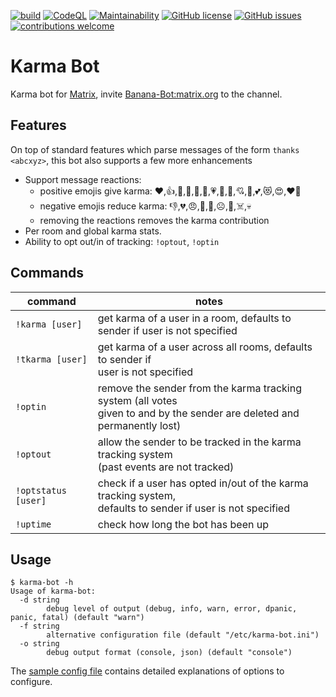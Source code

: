 [![build](https://github.com/bsd-ac/karma-bot/actions/workflows/build.yml/badge.svg)](https://github.com/bsd-ac/karma-bot/actions/workflows/build.yml)
[![CodeQL](https://github.com/bsd-ac/karma-bot/actions/workflows/codeql-analysis.yml/badge.svg)](https://github.com/bsd-ac/karma-bot/actions/workflows/codeql-analysis.yml)
[![Maintainability](https://img.shields.io/codeclimate/maintainability/bsd-ac/karma-bot.svg)](https://codeclimate.com/github/bsd-ac/karma-bot)
[![GitHub license](https://img.shields.io/github/license/bsd-ac/karma-bot.svg)](https://github.com/bsd-ac/karma-bot/blob/master/LICENSE)
[![GitHub issues](https://img.shields.io/github/issues-raw/bsd-ac/karma-bot)](https://github.com/bsd-ac/karma-bot/issues)
[![contributions welcome](https://img.shields.io/badge/contributions-welcome-brightgreen.svg?style=flat)](https://github.com/bsd-ac/karma-bot/issues)

# Karma Bot

Karma bot for [Matrix](https://matrix.org/), invite [Banana-Bot:matrix.org](https://matrix.to/#/@banana-bot:matrix.org) to the channel.

## Features

On top of standard features which parse messages of the form `thanks <abcxyz>`, this bot also supports a few more enhancements

- Support message reactions:
  - positive emojis give karma: ❤️,👍️,💯,🍌,🎉,💞,💗,💓,💖,💘,💝,💕,😻,😍,❤️‍🔥
  - negative emojis reduce karma: 👎️,💔,😠,👿,🙁,☹️,🤬,☠️,💀
  - removing the reactions removes the karma contribution
- Per room and global karma stats.
- Ability to opt out/in of tracking: `!optout`, `!optin`

## Commands

| command             | notes                                                                                                                         |
|---------------------|-------------------------------------------------------------------------------------------------------------------------------|
| `!karma [user]`     | get karma of a user in a room, defaults to sender if user is not specified                                                    |
| `!tkarma [user]`    | get karma of a user across all rooms, defaults to sender if<br/> user is not specified                                        |
| `!optin`            | remove the sender from the karma tracking system (all votes<br/> given to and by the sender are deleted and permanently lost) |
| `!optout`           | allow the sender to be tracked in the karma tracking system<br/> (past events are not tracked)                                |
| `!optstatus [user]` | check if a user has opted in/out of the karma tracking system,<br/> defaults to sender if user is not specified               |
| `!uptime`           | check how long the bot has been up                                                                                            |

## Usage

```
$ karma-bot -h
Usage of karma-bot:
  -d string
        debug level of output (debug, info, warn, error, dpanic, panic, fatal) (default "warn")
  -f string
        alternative configuration file (default "/etc/karma-bot.ini")
  -o string
        debug output format (console, json) (default "console")
```

The [sample config file](karma-bot.ini.sample) contains detailed explanations of options to configure.
